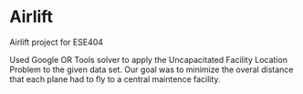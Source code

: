 # Airlift
Airlift project for ESE404

Used Google OR Tools solver to apply the Uncapacitated Facility Location Problem to the given data set.  Our goal was to minimize the overal distance that each plane had to fly to a central maintence facility.
